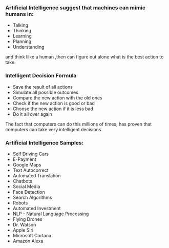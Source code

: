 ### Artificial Intelligence suggest that machines can mimic humans in:

- Talking
- Thinking
- Learning
- Planning
- Understanding

and think lilke a human ,then can figure out alone what is the best action to take.


### Intelligent Decision Formula

- Save the result of all actions
- Simulate all possible outcomes
- Compare the new action with the old ones
- Check if the new action is good or bad
- Choose the new action if it is less bad
- Do it all over again

The fact that computers can do this millions of times, has proven that computers can take very intelligent decisions.



### Artificial Intelligence Samples:

- Self Driving Cars
- E-Payment
- Google Maps
- Text Autocorrect
- Automated Translation
- Chatbots
- Social Media
- Face Detection
- Search Algorithms
- Robots
- Automated Investment
- NLP - Natural Language Processing
- Flying Drones
- Dr. Watson
- Apple Siri
- Microsoft Cortana
- Amazon Alexa